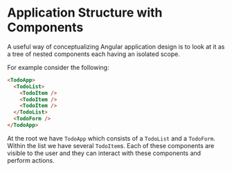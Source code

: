 # Application Structure with Components

A useful way of conceptualizing Angular application design is to look at it as a tree of nested components each having an isolated scope.

For example consider the following:

```html
<TodoApp>
  <TodoList>
    <TodoItem />
    <TodoItem />
    <TodoItem />
  </TodoList>
  <TodoForm />
</TodoApp>
```

At the root we have `TodoApp` which consists of a `TodoList` and a `TodoForm`. Within the list we have several `TodoItem`s. Each of these components are visible to the user and they can interact with these components and perform actions.

